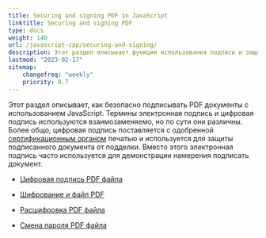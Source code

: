 ```yaml
---
title: Securing and signing PDF in JavaScript
linktitle: Securing and signing PDF
type: docs
weight: 140
url: /javascript-cpp/securing-and-signing/
description: Этот раздел описывает функции использования подписи и защиты вашего PDF документа с помощью JavaScript
lastmod: "2023-02-17"
sitemap:
    changefreq: "weekly"
    priority: 0.7
---
```


Этот раздел описывает, как безопасно подписывать PDF документы с использованием JavaScript. Термины электронная подпись и цифровая подпись используются взаимозаменяемо, но по сути они различны. Более общо, цифровая подпись поставляется с одобренной [сертификационным органом](https://en.wikipedia.org/wiki/Certificate_authority) печатью и используется для защиты подписанного документа от подделки. Вместо этого электронная подпись часто используется для демонстрации намерения подписать документ.

- [Цифровая подпись PDF файла](/pdf/javascript-cpp/sign-pdf/)
- [Шифрование и файл PDF](/pdf/javascript-cpp/encrypt-pdf/)
- [Расшифровка PDF файла](/pdf/javascript-cpp/decrypt-pdf/)

- [Смена пароля PDF файла](/pdf/javascript-cpp/change-password-pdf/)